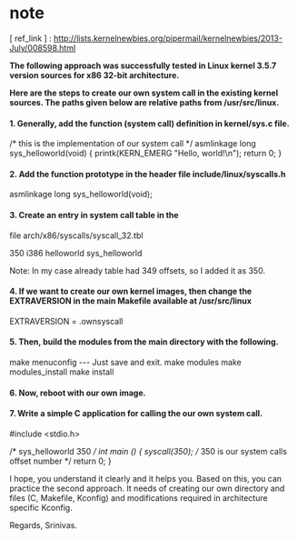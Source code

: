 # note
[ ref_link ] : http://lists.kernelnewbies.org/pipermail/kernelnewbies/2013-July/008598.html

**The following approach was successfully tested in Linux kernel 3.5.7 version sources for x86 32-bit architecture.**

**Here are the steps to create our own system call in the existing kernel sources. The paths given below are relative paths from /usr/src/linux.**

#### 1. Generally, add the function (system call) definition in kernel/sys.c file.

/* this is the implementation of our system call */
asmlinkage long sys_helloworld(void) {
       printk(KERN_EMERG "Hello, world!\n");
return 0;
}

#### 2. Add the function prototype in the header file include/linux/syscalls.h

asmlinkage long sys_helloworld(void);

#### 3. Create an entry in system call table in the
file arch/x86/syscalls/syscall_32.tbl

350     i386    helloworld             sys_helloworld

Note: In my case already table had 349 offsets, so I added it as 350.

#### 4. If we want to create our own kernel images, then change the EXTRAVERSION in the main Makefile available at /usr/src/linux

EXTRAVERSION = .ownsyscall

#### 5. Then, build the modules from the main directory with the following.

make menuconfig  --- Just save and exit.
make modules
make modules_install
make install

#### 6. Now, reboot with our own image.

#### 7. Write a simple C application for calling the our own system call.

#include <stdio.h>

/* sys_helloworld 350 */
int main ()
{
syscall(350); /* 350 is our system calls offset number */
return 0;
}

I hope, you understand it clearly and it helps you. Based on this, you can
practice the second approach. It needs of creating our own directory and
files (C, Makefile, Kconfig) and modifications required in architecture
specific Kconfig.

Regards,
Srinivas.